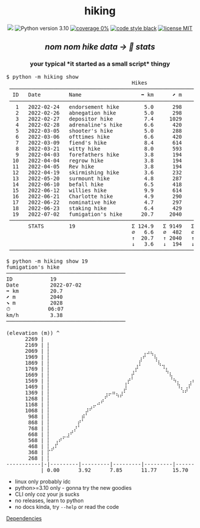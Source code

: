 <div align="center">
<h1>hiking</h1>

<a href="https://github.com/open-dynaMIX/hiking/actions?query=workflow%3ATests"><img src="https://github.com/open-dynaMIX/hiking/workflows/Tests/badge.svg"></a>
<img src="https://badgen.net/badge/python/3.10/blue?icon=python" alt="Python version 3.10">
<a href="https://github.com/open-dynaMIX/hiking/blob/main/pyproject.toml#L55"><img src="https://img.shields.io/badge/coverage-100%25-brightgreen.svg" alt="coverage 0%"></a>
<a href="https://github.com/ambv/black"><img src="https://img.shields.io/badge/code%20style-black-000000.svg" alt="code style black"></a>
<a href="https://opensource.org/licenses/MIT"><img src="https://img.shields.io/github/license/open-dynaMIX/hiking.svg" alt="license MIT"></a>

<h2><i>nom nom hike data &#8594; 💩 stats</i></h2>
<h3>your typical *it started as a small script* thingy</h3>

<pre>
$ python -m hiking show                                                                   
                                        Hikes                                        
 ────────────────────────────────────────────────────────────────────────────────────
  ID   Date         Name                   ➡ km      ⬈ m      ⬊ m         ⏱     km/h
 ────────────────────────────────────────────────────────────────────────────────────
   1   2022-02-24   endorsement hike        5.0      298      298     01:15     4.00 
   2   2022-02-26   abnegation hike         5.0      298      298     01:15     4.00 
   3   2022-02-27   depositor hike          7.4     1029       54     02:45     2.69 
   4   2022-02-28   adrenaline's hike       6.6      420      420     02:00     3.30 
   5   2022-03-05   shooter's hike          5.0      288      288     01:50     2.73 
   6   2022-03-06   ofttimes hike           6.6      420      420     01:27     4.55 
   7   2022-03-09   fiend's hike            8.4      614      623     02:22     3.55 
   8   2022-03-21   witty hike              8.0      593      602     02:00     4.00 
   9   2022-04-03   forefathers hike        3.8      194      194     00:45     5.07 
  10   2022-04-04   regrow hike             3.8      194      194     00:45     5.07 
  11   2022-04-05   Rev hike                3.8      194      194     00:45     5.07 
  12   2022-04-19   skirmishing hike        3.6      232      232     01:30     2.40 
  13   2022-05-20   surmount hike           4.8      287      287     01:00     4.80 
  14   2022-06-10   befall hike             6.5      418      418     01:41     3.86 
  15   2022-06-12   willies hike            9.9      614      669     02:15     4.40 
  16   2022-06-21   Charlotte hike          4.9      290      290     01:05     4.52 
  17   2022-06-22   nominative hike         4.7      297      297     01:15     3.76 
  18   2022-06-23   staking hike            6.4      429      429     01:32     4.17 
  19   2022-07-02   fumigation's hike      20.7     2040     2028     06:07     3.38 
 ────────────────────────────────────────────────────────────────────────────────────
       STATS        19                  Σ 124.9   Σ 9149   Σ 8235   Σ 33:34   Σ    - 
                                        ⌀   6.6   ⌀  482   ⌀  433   ⌀ 01:46   ⌀ 3.96 
                                        ↑  20.7   ↑ 2040   ↑ 2028   ↑ 06:07   ↑ 5.07 
                                        ↓   3.6   ↓  194   ↓   54   ↓ 00:45   ↓ 2.40 
 ────────────────────────────────────────────────────────────────────────────────────
</pre>

<pre>
$ python -m hiking show 19                                                                
fumigation's hike                                                                         
──────────────────────────────────────                                                    
ID            19                                                                          
Date          2022-07-02                                                                  
➡ km          20.7                                                                        
⬈ m           2040                                                                        
⬊ m           2028                                                                        
⏱            06:07                                                                      
km/h          3.38                                                                        
──────────────────────────────────────                                                    
                                                                                          
(elevation (m)) ^                                                                         
      2269 |                                                                              
      2169 | ⡇⠀⠀⠀⠀⠀⠀⠀⠀⠀⠀⠀⠀⠀⠀⠀⠀⠀⠀⠀⠀⠀⠀⠀⠀⠀⠀⠀⠀⠀⠀⠀⠀⠀⠀⠀⠀⠀⠀⠀⠀⠀⠀⠀⠀⠀⠀⠀⠀⠀⠀⠀⠀⠀⠀⠀⠀⠀      
      2069 | ⡇⠀⠀⠀⠀⠀⠀⠀⠀⠀⠀⠀⠀⠀⠀⠀⠀⠀⠀⠀⠀⠀⠀⠀⠀⢀⣠⣄⠀⠀⠀⠀⠀⠀⠀⠀⠀⠀⠀⠀⠀⠀⠀⠀⠀⠀⠀⠀⠀⠀⠀⠀⠀⠀⠀⠀⠀⠀      
      1969 | ⡇⠀⠀⠀⠀⠀⠀⠀⠀⠀⠀⠀⠀⠀⠀⠀⠀⠀⠀⠀⠀⠀⠀⠀⢠⠞⠀⠈⢧⠀⠀⠀⠀⠀⠀⠀⠀⠀⠀⠀⠀⠀⠀⠀⠀⠀⠀⠀⠀⠀⠀⠀⠀⠀⠀⠀⠀⠀      
      1869 | ⡇⠀⠀⠀⠀⠀⠀⠀⠀⠀⠀⠀⠀⠀⠀⠀⠀⠀⠀⠀⠀⠀⠀⢀⡏⠀⠀⠀⠈⢧⣀⠀⠀⠀⠀⠀⠀⠀⠀⠀⠀⠀⠀⠀⠀⠀⠀⠀⠀⠀⠀⠀⠀⠀⠀⠀⠀⠀      
      1769 | ⡇⠀⠀⠀⠀⠀⠀⠀⠀⠀⠀⠀⠀⠀⠀⠀⠀⠀⠀⠀⠀⠀⢀⡞⠀⠀⠀⠀⠀⠀⠘⣆⠀⠀⠀⠀⠀⠀⠀⠀⠀⠀⠀⠀⠀⠀⠀⠀⠀⠀⠀⠀⠀⠀⠀⠀⠀⠀      
      1669 | ⡇⠀⠀⠀⠀⠀⠀⠀⠀⠀⠀⠀⠀⠀⠀⠀⠀⠀⠀⠀⠀⠀⡞⠀⠀⠀⠀⠀⠀⠀⠀⠈⢧⠀⠀⠀⠀⠀⠀⠀⠀⠀⠀⠀⠀⠀⠀⠀⠀⠀⠀⠀⠀⠀⠀⠀⠀⠀      
      1569 | ⡇⠀⠀⠀⠀⠀⠀⠀⠀⠀⠀⠀⠀⠀⠀⠀⠀⠀⠀⠀⢀⡞⠁⠀⠀⠀⠀⠀⠀⠀⠀⠀⠈⠳⡄⠀⠀⢠⠦⡄⠀⠀⠀⠀⠀⠀⠀⠀⠀⠀⠀⠀⠀⠀⠀⠀⠀⠀      
      1469 | ⡇⠀⠀⠀⠀⠀⠀⠀⠀⠀⠀⠀⠀⠀⠀⠀⠀⠀⠀⠀⣸⠀⠀⠀⠀⠀⠀⠀⠀⠀⠀⠀⠀⠀⠹⡄⢠⠏⠀⠹⡄⠀⠀⠀⠀⠀⠀⠀⠀⠀⠀⠀⠀⠀⠀⠀⠀⠀      
      1369 | ⡇⠀⠀⠀⠀⠀⠀⠀⠀⠀⠀⠀⠀⠀⠀⢠⡤⠶⣄⣰⠃⠀⠀⠀⠀⠀⠀⠀⠀⠀⠀⠀⠀⠀⠀⠘⠋⠀⠀⠀⠸⣄⣀⠀⠀⠀⠀⠀⠀⠀⠀⠀⠀⠀⠀⠀⠀⠀      
      1268 | ⡇⠀⠀⠀⠀⠀⠀⠀⠀⠀⠀⠀⠀⠀⣠⠋⠀⠀⠈⠁⠀⠀⠀⠀⠀⠀⠀⠀⠀⠀⠀⠀⠀⠀⠀⠀⠀⠀⠀⠀⠀⠈⠘⡆⠀⠀⠀⠀⠀⠀⠀⠀⠀⠀⠀⠀⠀⠀      
      1168 | ⡇⠀⠀⠀⠀⠀⠀⠀⠀⠀⠀⢀⡤⠚⠁⠀⠀⠀⠀⠀⠀⠀⠀⠀⠀⠀⠀⠀⠀⠀⠀⠀⠀⠀⠀⠀⠀⠀⠀⠀⠀⠀⠀⠙⡆⠀⠀⠀⠀⠀⠀⠀⠀⠀⠀⠀⠀⠀      
      1068 | ⡇⠀⠀⠀⠀⠀⠀⠀⠀⠀⡼⠋⠀⠀⠀⠀⠀⠀⠀⠀⠀⠀⠀⠀⠀⠀⠀⠀⠀⠀⠀⠀⠀⠀⠀⠀⠀⠀⠀⠀⠀⠀⠀⠀⢹⡀⠀⠀⠀⠀⠀⠀⠀⠀⠀⠀⠀⠀      
       968 | ⡇⠀⠀⠀⠀⠀⠀⠀⠀⡾⠁⠀⠀⠀⠀⠀⠀⠀⠀⠀⠀⠀⠀⠀⠀⠀⠀⠀⠀⠀⠀⠀⠀⠀⠀⠀⠀⠀⠀⠀⠀⠀⠀⠀⠀⢳⠀⠀⠀⠀⠀⠀⠀⠀⠀⠀⠀⠀      
       868 | ⡇⠀⠀⠀⠀⠀⠀⠀⡞⠁⠀⠀⠀⠀⠀⠀⠀⠀⠀⠀⠀⠀⠀⠀⠀⠀⠀⠀⠀⠀⠀⠀⠀⠀⠀⠀⠀⠀⠀⠀⠀⠀⠀⠀⠀⠘⡆⠀⠀⠀⠀⠀⠀⠀⠀⠀⠀⠀      
       768 | ⡇⠀⠀⠀⠀⠀⢀⡜⠁⠀⠀⠀⠀⠀⠀⠀⠀⠀⠀⠀⠀⠀⠀⠀⠀⠀⠀⠀⠀⠀⠀⠀⠀⠀⠀⠀⠀⠀⠀⠀⠀⠀⠀⠀⠀⠀⠹⣄⠀⠀⠀⠀⠀⠀⠀⠀⠀⠀      
       668 | ⡇⠀⠀⠀⣀⣰⠋⠀⠀⠀⠀⠀⠀⠀⠀⠀⠀⠀⠀⠀⠀⠀⠀⠀⠀⠀⠀⠀⠀⠀⠀⠀⠀⠀⠀⠀⠀⠀⠀⠀⠀⠀⠀⠀⠀⠀⠀⠈⠙⣆⠀⠀⠀⠀⠀⠀⠀⠀      
       568 | ⡇⠀⢠⠞⠁⠀⠀⠀⠀⠀⠀⠀⠀⠀⠀⠀⠀⠀⠀⠀⠀⠀⠀⠀⠀⠀⠀⠀⠀⠀⠀⠀⠀⠀⠀⠀⠀⠀⠀⠀⠀⠀⠀⠀⠀⠀⠀⠀⠀⠘⢆⠀⠀⠀⠀⠀⠀⠀      
       468 | ⡇⣠⠏⠀⠀⠀⠀⠀⠀⠀⠀⠀⠀⠀⠀⠀⠀⠀⠀⠀⠀⠀⠀⠀⠀⠀⠀⠀⠀⠀⠀⠀⠀⠀⠀⠀⠀⠀⠀⠀⠀⠀⠀⠀⠀⠀⠀⠀⠀⠀⠈⢧⡀⠀⠀⠀⠀⠀      
       368 | ⡏⠁⠀⠀⠀⠀⠀⠀⠀⠀⠀⠀⠀⠀⠀⠀⠀⠀⠀⠀⠀⠀⠀⠀⠀⠀⠀⠀⠀⠀⠀⠀⠀⠀⠀⠀⠀⠀⠀⠀⠀⠀⠀⠀⠀⠀⠀⠀⠀⠀⠀⠀⠉⠀⠀⠀⠀⠀      
       268 | ⡇⠀⠀⠀⠀⠀⠀⠀⠀⠀⠀⠀⠀⠀⠀⠀⠀⠀⠀⠀⠀⠀⠀⠀⠀⠀⠀⠀⠀⠀⠀⠀⠀⠀⠀⠀⠀⠀⠀⠀⠀⠀⠀⠀⠀⠀⠀⠀⠀⠀⠀⠀⠀⠀⠀⠀⠀⠀      
-----------|-|---------|---------|---------|---------|---------|---------> (Distance (km))
           | 0.00      3.92      7.85      11.77     15.70     19.62                      
</pre>
</div>

 * linux only probably idc
 * python>=3.10 only - gonna try the new goodies
 * CLI only coz your js sucks
 * no releases, learn to python
 * no docs kinda, try `--help` or read the code

[Dependencies](https://github.com/open-dynaMIX/hiking/blob/main/pyproject.toml#L10)
